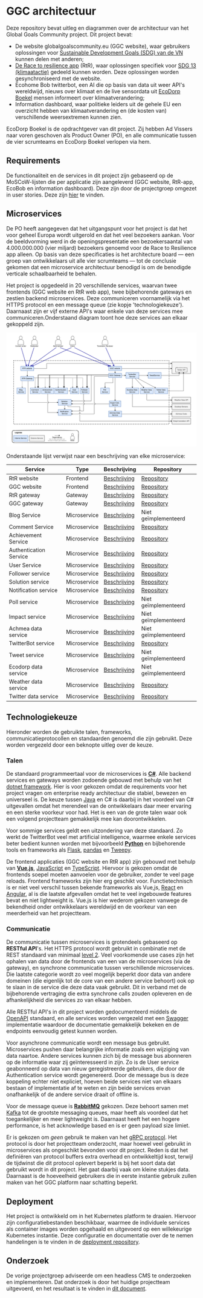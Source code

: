 # GGC architectuur

Deze repository bevat uitleg en diagrammen over de architectuur van het Global Goals Community project. Dit project bevat:

- De website globalgoalscommunity.eu (GGC website), waar gebruikers oplossingen voor [Sustainable Development Goals (SDG) van de VN](https://sdgs.un.org/goals) kunnen delen met anderen;
- [De Race to resilience app](https://github.com/Fontys-S6-maatwerk/RTRApp) (RtR), waar oplossingen specifiek voor [SDG 13 (klimaatactie)](https://sdgs.un.org/goals/goal13) gedeeld kunnen worden. Deze oplossingen worden gesynchroniseerd met de website.
- Ecohome Bob twitterbot, een AI die op basis van data uit weer API's wereldwijd, nieuws over klimaat en de live sensordata uit [EcoDorp Boekel](https://www.ecodorpboekel.nl/) mensen informeert over klimaatverandering;
- Information dashboard, waar politieke leiders uit de gehele EU een overzicht hebben van klimaatverandering en (de kosten van) verschillende weersextremen kunnen zien.

EcoDorp Boekel is de opdrachtgever van dit project. Zij hebben Ad Vissers naar voren geschoven als Product Owner (PO), en alle communicatie tussen de vier scrumteams en EcoDorp Boekel verlopen via hem.

## Requirements

De functionaliteit en de services in dit project zijn gebaseerd op de MoSCoW-lijsten die per applicatie zijn aangeleverd (GGC website, RtR-app, EcoBob en information dashboard). Deze zijn door de projectgroep omgezet in user stories. Deze zijn [hier](./user-stories.md) te vinden.

## Microservices

De PO heeft aangegeven dat het uitgangspunt voor het project is dat het voor geheel Europa wordt uitgerold en dat het veel bezoekers aankan. Voor de beeldvorming werd in de openingspresentatie een bezoekersaantal van 4.000.000.000 (vier miljard) bezoekers genoemd voor de Race to Resilience app alleen. Op basis van deze specificaties is het architecture board — een groep van ontwikkelaars uit alle vier scrumteams — tot de conclusie gekomen dat een microservice architectuur benodigd is om de benodigde verticale schaalbaarheid te behalen.

Het project is opgedeeld in 20 verschillende services, waarvan twee frontends (GGC website en RtR web app), twee bijbehorende gateways en zestien backend microservices. Deze communiceren voornamelijk via het HTTPS protocol en een message queue (zie kopje 'technologiekeuze'). Daarnaast zijn er vijf externe API's waar enkele van deze services mee communiceren.Onderstaand diagram toont hoe deze services aan elkaar gekoppeld zijn.

[![C2 diagram met de verschillende microservices binnen de architectuur](./GGC_c2.svg "a title")](./GGC_c2.pdf)

Onderstaande lijst verwijst naar een beschrijving van elke microservice:

| Service                | Type         | Beschrijving                                         | Repository                                                                |
-------------------------|--------------|------------------------------------------------------|---------------------------------------------------------------------------|
| RtR website            | Frontend     | [Beschrijving](./services/rtr-website.md)            | [Repository](https://github.com/Fontys-S6-maatwerk/RTRApp)                |
| GGC website            | Frontend     | [Beschrijving](./services/ggc-website.md)            | [Repository](https://github.com/Fontys-S6-maatwerk/GgcWebsite)            |
| RtR gateway            | Gateway      | [Beschrijving](./services/rtr-gateway.md)            | [Repository](https://github.com/Fontys-S6-maatwerk/RTRGateway)            |
| GGC gateway            | Gateway      | [Beschrijving](./services/ggc-gateway.md)            | [Repository](https://github.com/Fontys-S6-maatwerk/GGCGateway)            |
| Blog Service           | Microservice | [Beschrijving](./services/blog-service.md)           | Niet geïmplementeerd                                                      |
| Comment Service        | Microservice | [Beschrijving](./services/comment-service.md)        | [Repository](https://github.com/Fontys-S6-maatwerk/CommentService)        |
| Achievement Service    | Microservice | [Beschrijving](./services/achievement-service.md)    | [Repository](https://github.com/Fontys-S6-maatwerk/AchievementService)    |
| Authentication Service | Microservice | [Beschrijving](./services/authentication-service.md) | [Repository](https://github.com/Fontys-S6-maatwerk/AuthenticationService) |
| User Service           | Microservice | [Beschrijving](./services/user-service.md)           | [Repository](https://github.com/Fontys-S6-maatwerk/UserService)           |
| Follower service       | Microservice | [Beschrijving](./services/follower-service.md)       | [Repository](https://github.com/Fontys-S6-maatwerk/FollowerService)       |
| Solution service       | Microservice | [Beschrijving](./services/solution-service.md)       | [Repository](https://github.com/Fontys-S6-maatwerk/SolutionsService)      |
| Notification service   | Microservice | [Beschrijving](./services/notification-service.md)   | [Repository](https://github.com/Fontys-S6-maatwerk/NotificationService)   |
| Poll service           | Microservice | [Beschrijving](./services/poll-service.md)           | Niet geïmplementeerd                                                      |
| Impact service         | Microservice | [Beschrijving](./services/impact-service.md)         | Niet geïmplementeerd                                                      |
| Achmea data service    | Microservice | [Beschrijving](./services/achmea-data-service.md)    | Niet geïmplementeerd                                                      |
| TwitterBot service     | Microservice | [Beschrijving](./services/twitterbot-service.md)     | [Repository](https://github.com/Fontys-S6-maatwerk/TwitterbotService)     |
| Tweet service          | Microservice | [Beschrijving](./services/tweet-service.md)          | Niet geïmplementeerd                                                      |
| Ecodorp data service   | Microservice | [Beschrijving](./services/ecodorp-data-service.md)   | Niet geïmplementeerd                                                      |
| Weather data service   | Microservice | [Beschrijving](./services/weather-data-service.md)   | [Repository](https://github.com/Fontys-S6-maatwerk/WeatherDataService)    |
| Twitter data service   | Microservice | [Beschrijving](./services/twitter-data-service.md)   | [Repository](https://github.com/Fontys-S6-maatwerk/TwitterDataService)    |

## Technologiekeuze

Hieronder worden de gebruikte talen, frameworks, communicatieprotocollen en standaarden genoemd die zijn gebruikt. Deze worden vergezeld door een beknopte uitleg over de keuze.

### Talen

De standaard programmeertaal voor de microservices is **[C#](https://docs.microsoft.com/en-us/dotnet/csharp/)**. Alle backend services en gateways worden zodoende gebouwd met behulp van het [dotnet framework](https://docs.microsoft.com/en-us/dotnet/). Hier is voor gekozen omdat de requirements voor het project vragen om enterprise ready architectuur die stabiel, bewezen en universeel is. De keuze tussen [Java](https://dev.java/) en C# is daarbij in het voordeel van C# uitgevallen omdat het merendeel van de ontwikkelaars daar meer ervaring en een sterke voorkeur voor had. Het is een van de grote talen waar ook een volgend projectteam gemakkelijk mee kan doorontwikkelen.

Voor sommige services geldt een uitzondering van deze standaard. Zo werkt de TwitterBot veel met artificial intelligence, waarmee enkele services beter bedient kunnen worden met bijvoorbeeld **[Python](https://www.python.org/)** en bijbehorende tools en frameworks als [Flask](https://www.fullstackpython.com/flask.html), [pandas](https://pandas.pydata.org/) en [Tweepy](https://www.tweepy.org/).

De frontend applicaties (GGC website en RtR app) zijn gebouwd met behulp van **[Vue.js](https://vuejs.org/)**, [JavaScript](https://www.ecma-international.org/publications-and-standards/standards/ecma-262/) en [TypeScript](https://www.typescriptlang.org/). Hiervoor is gekozen omdat de frontends soepel moeten aanvoelen voor de gebruiker, zonder te veel page reloads. Frontend frameworks zijn hier erg geschikt voor. Functietechnisch is er niet veel verschil tussen bekende frameworks als Vue,js, [React](https://reactjs.org/) en [Angular](https://angular.io/), al is die laatste afgevallen omdat het te veel ingebouwde features bevat en niet lightweight is. Vue.js is hier wederom gekozen vanwege de bekendheid onder ontwikkelaars wereldwijd en de voorkeur van een meerderheid van het projectteam.

### Communicatie

De communicatie tussen microservices is grotendeels gebaseerd op **RESTful API**'s. Het HTTPS protocol wordt gebruikt in combinatie met de REST standaard van minimaal [level 2](https://www.martinfowler.com/articles/richardsonMaturityModel.html#level2). Veel voorkomende use cases zijn het ophalen van data door de frontends van een van de microservices (via de gateway), en synchrone communicatie tussen verschillende microservices. Die laatste categorie wordt zo veel mogelijk beperkt door data van andere domeinen (die eigenlijk tot de core van een andere service behoort) ook op te slaan in de service die deze data vaak gebruikt. Dit in verband met de bijbehorende vertraging die extra synchrone calls zouden opleveren en de afhankelijkheid die services zo van elkaar hebben.

Alle RESTful API's in dit project worden gedocumenteerd middels de [OpenAPI](https://www.openapis.org/) standaard, en alle services worden vergezeld met een [Swagger](https://swagger.io/) implementatie waardoor de documentatie gemakkelijk bekeken en de endpoints eenvoudig getest kunnen worden.

Voor asynchrone communicatie wordt een message bus gebruikt. Microservices pushen daar belangrijke informatie zoals een wijziging van data naartoe. Andere services kunnen zich bij de message bus abonneren op de informatie waar zij geïnteresseerd in zijn. Zo is de User service geabonneerd op data van nieuw geregistreerde gebruikers, die door de Authentication service wordt gegenereerd. Door de message bus is deze koppeling echter niet expliciet, hoeven beide services niet van elkaars bestaan of implementatie af te weten en zijn beide services ervan onafhankelijk of de andere service draait of offline is.

Voor de message queue is **[RabbitMQ](https://www.rabbitmq.com/)** gekozen. Deze behoort samen met [Kafka](https://kafka.apache.org/) tot de grootste messaging queues, maar heeft als voordeel dat het toegankelijker en meer lightweight is. Daarnaast heeft het een hogere performance, is het acknowledge based en is er geen payload size limiet.

Er is gekozen om _geen_ gebruik te maken van het [gRPC protocol](https://grpc.io/). Het protocol is door het projectteam onderzocht, maar hoewel veel gebruikt in microservices als ongeschikt bevonden voor dit project. Reden is dat het definiëren van protocol buffers extra overhead en ontwikkeltijd kost, terwijl de tijdwinst die dit protocol oplevert beperkt is bij het soort data dat gebruikt wordt in dit project. Het gaat daarbij vaak om kleine stukjes data. Daarnaast is de hoeveelheid gebruikers die in eerste instantie gebruik zullen maken van het GGC platform naar schatting beperkt.

## Deployment

Het project is ontwikkeld om in het Kubernetes platform te draaien. Hiervoor zijn configuratiebestanden beschikbaar, waarmee de individuele services als container images worden opgehaald en uitgevoerd op een willekeurige Kubernetes instantie. Deze configuratie en documentatie over de te nemen handelingen is te vinden in de [deployment repository](https://github.com/Fontys-S6-maatwerk/Deployment).

## Onderzoek

De vorige projectgroep adviseerde om een headless CMS te onderzoeken en implementeren. Dat onderzoek is door het huidige projectteam uitgevoerd, en het resultaat is te vinden in [dit document](./research-headless-cms.md).